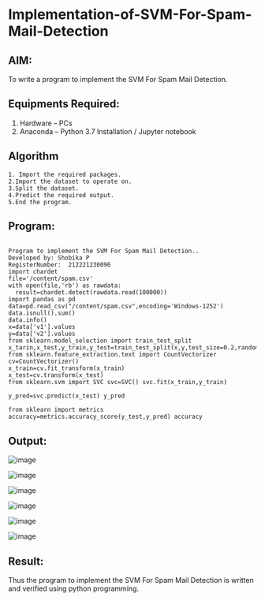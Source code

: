 # Implementation-of-SVM-For-Spam-Mail-Detection

## AIM:
To write a program to implement the SVM For Spam Mail Detection.

## Equipments Required:
1. Hardware – PCs
2. Anaconda – Python 3.7 Installation / Jupyter notebook

## Algorithm
```
1. Import the required packages.
2.Import the dataset to operate on.
3.Split the dataset.
4.Predict the required output.
5.End the program.

```
## Program:
```

Program to implement the SVM For Spam Mail Detection..
Developed by: Shobika P
RegisterNumber:  212221230096
import chardet
file='/content/spam.csv'
with open(file,'rb') as rawdata:
  result=chardet.detect(rawdata.read(100000))
import pandas as pd
data=pd.read_csv("/content/spam.csv",encoding='Windows-1252')
data.isnull().sum()
data.info()
x=data['v1'].values
y=data['v2'].values
from sklearn.model_selection import train_test_split
x_tarin,x_test,y_train,y_test=train_test_split(x,y,test_size=0.2,random_state=0)
from sklearn.feature_extraction.text import CountVectorizer
cv=CountVectorizer()
x_train=cv.fit_transform(x_train)
x_test=cv.transform(x_test)
from sklearn.svm import SVC svc=SVC() svc.fit(x_train,y_train)

y_pred=svc.predict(x_test) y_pred

from sklearn import metrics accuracy=metrics.accuracy_score(y_test,y_pred) accuracy
```

## Output:
![image](https://user-images.githubusercontent.com/94508142/204433597-16c87434-3e00-49ea-b3b3-a6aac54f7600.png)

![image](https://user-images.githubusercontent.com/94508142/204433628-5cdc6189-585e-463a-acec-7f63f6993d96.png)


![image](https://user-images.githubusercontent.com/94508142/204433661-bc4090db-fa45-422f-8cc1-a89c9bd3fc68.png)




![image](https://user-images.githubusercontent.com/94508142/204433694-93ef0145-f095-4730-9383-c707c956f238.png)


![image](https://user-images.githubusercontent.com/94508142/204434295-f00319c7-be3e-4c75-b75a-0d138c19aa75.png)



![image](https://user-images.githubusercontent.com/94508142/204433899-3299eb21-d400-4646-b5f5-b146bfe61348.png)




## Result:
Thus the program to implement the SVM For Spam Mail Detection is written and verified using python programming.
